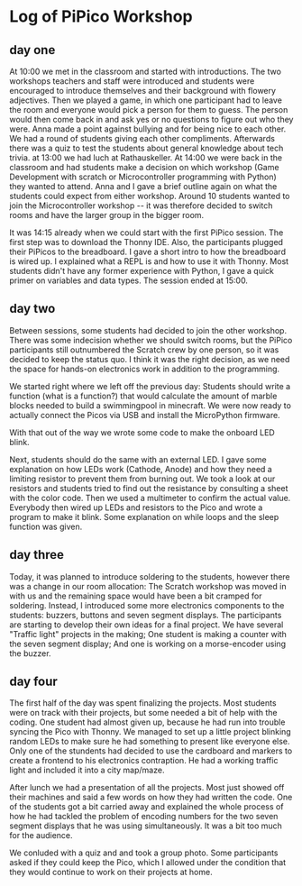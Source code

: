 # Log of PiPico Workshop

## day one

At 10:00 we met in the classroom and started with introductions.
The two workshops teachers and staff were introduced and students were encouraged to introduce themselves and their background with flowery adjectives.
Then we played a game, in which one participant had to leave the room and everyone would pick a person for them to guess. The person would then come back in and ask yes or no questions to figure out who they were.
Anna made a point against bullying and for being nice to each other. We had a round of students giving each other compliments.
Afterwards there was a quiz to test the students about general knowledge about tech trivia.
at 13:00 we had luch at Rathauskeller.
At 14:00 we were back in the classroom and had students make a decision on which workshop (Game Development with scratch or Microcontroller programming with Python) they wanted to attend.
Anna and I gave a brief outline again on what the students could expect from either workshop.
Around 10 students wanted to join the Microcontroller workshop -- it was therefore decided to switch rooms and have the larger group in the bigger room.

It was 14:15 already when we could start with the first PiPico session.
The first step was to download the Thonny IDE. Also, the participants plugged their PiPicos to the breadboard. I gave a short intro to how the breadboard is wired up.
I explained what a REPL is and how to use it with Thonny.
Most students didn't have any former experience with Python, I gave a quick primer on variables and data types.
The session ended at 15:00.

## day two

Between sessions, some students had decided to join the other workshop. There was some indecision whether we should switch rooms, but the PiPico participants still outnumbered the Scratch crew by one person, so it was decided to keep the status quo.
I think it was the right decision, as we need the space for hands-on electronics work in addition to the programming.

We started right where we left off the previous day: Students should write a function (what is a function?) that would calculate the amount of marble blocks needed to build a swimmingpool in minecraft.
We were now ready to actually connect the Picos via USB and install the MicroPython firmware.

With that out of the way we wrote some code to make the onboard LED blink.

Next, students should do the same with an external LED.
I gave some explanation on how LEDs work (Cathode, Anode) and how they need a limiting resistor to prevent them from burning out. 
We took a look at our resistors and students tried to find out the resistance by consulting a sheet with the color code. Then we used a multimeter to confirm the actual value.
Everybody then wired up LEDs and resistors to the Pico and wrote a program to make it blink.
Some explanation on while loops and the sleep function was given.

## day three

Today, it was planned to introduce soldering to the students, however there was a change in our room allocation: The Scratch workshop was moved in with us and the remaining space would have been a bit cramped for soldering.
Instead, I introduced some more electronics components to the students: buzzers, buttons and seven segment displays.
The participants are starting to develop their own ideas for a final project.
We have several "Traffic light" projects in the making; One student is making a counter with the seven segment display; And one is working on a morse-encoder using the buzzer.

## day four

The first half of the day was spent finalizing the projects. Most students were on track with their projects, but some needed a bit of help with the coding. One student had almost given up, because he had run into trouble syncing the Pico with Thonny. We managed to set up a little project blinking random LEDs to make sure he had something to present like everyone else. Only one of the stundents had decided to use the cardboard and markers to create a frontend to his electronics contraption. He had a working traffic light and included it into a city map/maze.

After lunch we had a presentation of all the projects. Most just showed off their machines and said a few words on how they had written the code. One of the students got a bit carried away and explained the whole process of how he had tackled the problem of encoding numbers for the two seven segment displays that he was using simultaneously. It was a bit too much for the audience.

We conluded with a quiz and and took a group photo. Some participants asked if they could keep the Pico, which I allowed under the condition that they would continue to work on their projects at home.

